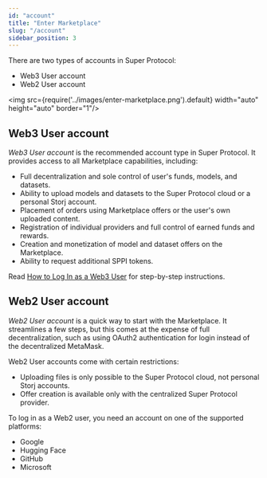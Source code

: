 ```yaml
---
id: "account"
title: "Enter Marketplace"
slug: "/account"
sidebar_position: 3
---
```


There are two types of accounts in Super Protocol:

- Web3 User account
- Web2 User account

<img src={require('../images/enter-marketplace.png').default} width="auto" height="auto" border="1"/>
<br/>

## Web3 User account

_Web3 User account_ is the recommended account type in Super Protocol. It provides access to all Marketplace capabilities, including:

- Full decentralization and sole control of user's funds, models, and datasets.
- Ability to upload models and datasets to the Super Protocol cloud or a personal Storj account.
- Placement of <a id="order"><span className="dashed-underline">orders</span></a> using Marketplace <a id="offer"><span className="dashed-underline">offers</span></a> or the user's own uploaded content.
- Registration of individual providers and full control of earned funds and rewards.
- Creation and monetization of model and dataset offers on the Marketplace.
- Ability to request additional SPPI tokens.

Read [How to Log In as a Web3 User](/marketplace/guides/log-in) for step-by-step instructions.

## Web2 User account

_Web2 User account_ is a quick way to start with the Marketplace. It streamlines a few steps, but this comes at the expense of full decentralization, such as using OAuth2 authentication for login instead of the decentralized MetaMask.

Web2 User accounts come with certain restrictions:

- Uploading files is only possible to the Super Protocol cloud, not personal Storj accounts.
- Offer creation is available only with the centralized Super Protocol provider.

To log in as a Web2 user, you need an account on one of the supported platforms:

- Google
- Hugging Face
- GitHub
- Microsoft
